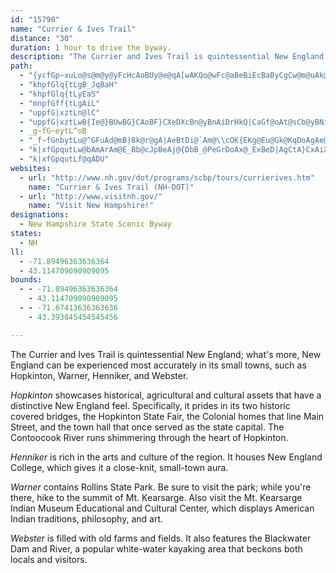 ```yaml
---
id: "15790"
name: "Currier & Ives Trail"
distance: "30"
duration: 1 hour to drive the byway.
description: "The Currier and Ives Trail is quintessential New England. Experience the byway's small towns, specifically Hopkinton, Warner, Henniker, and Webster."
path:
  - "{ycfGp~xuLo@s@m@y@yFcHcAoBUy@e@qA[wAKQo@wFc@aBeBiEcBaByCgCw@m@uAk@uAYeCGmB?aBGqG?sBQcF{@yAu@uJcIuFqFqFqF_CuCwBcCeAy@mBiAoAi@}AUwDYoHg@uUuA}D_@qFy@uBg@uBw@cD}AkCyBaF}FwBoC[g@_C_FwMkX{N{ZgCmDeBoBcB{AkCaBWKsCcBwL{GgDsByNmIiSaL_K_GoHmE{CeBwA{@{HaEw@g@oAgAqD}DcCcDuEoG{FkIwQiWiEiGaD}GkHoLga@kr@}GyNw@uAM_@qGwMcAuCYyACOY}DOmEsBwb@AmCByCRkCVaCz@iDz@yCf@uAvAiD|JcUrAiC`AgCv@_CbA}Dz@eFT_B\\kFJuBAyFGkCOiGM}BIiEAgERqHnAwM~@iGfIsh@hA_Hp@{F\\iFdCgj@VkE~@}Qp@mIvAcMTmCnCuT`AqNRqCTiFVyEVmFDQXcGR_Gv@oLFyBOcHS{D"
  - "khpfGlq{tLgB_JqBaH"
  - "khpfGlq{tLyEaS"
  - "mnpfGff{tLgAiL"
  - "uppfG|xztLn@lC"
  - "uppfG|xztLwB{Ie@}BUwBG}CAoBF}CXeDXcBn@yBnAiDrHkQ|CaGf@oAt@sCb@yBNiBRcDDqCQcGUiDmBcO}AyM}A_M}AaLy@{GkBwPKsDBgDF{BXeDd@{D~FkUpCkLn@_EVkCBwBO}E_@wDo@{CEiBKaB@qGIgAGg@Qe@[Sg@Sa@SKGs@OgCaASO_@k@KGqByBWU]]QE{Am@eEwAkAg@qCaBoAgAu@y@Y[}@s@EK{F{G}NqPkFsF_BwAoEiCk@k@aAgB}AaE_@yAUwBDi@h@wDdAqIkBtBmFnEiLhKsBdAaBpAaExDoMdM}MtKkHjFyGfEkCjBm@j@wAhB{@|AaBbFu@zAa@v@aAbAqA`AyE|CiH|EmPhL{ClBcGlDIBiG`EqBjBgBjB_@XuA~AkAdDM\\uB~KqCtOgChOITe@zEGjA[~Ee@tDeCzP"
  - _g~fG~eytL^oB
  - "_f~fGnbytLu@^GFuAd@mB|Bk@r@gA|AeBtDi@`Am@\\cOK{EKg@Eu@Gk@KqDoAgAe@oBgAmCeBi@a@iC{BeEsCq@o@}BmDuAuAcBsAyDyBcCy@gAOc@OOKeAe@iA}@uDaEq@uA{A}DcAaBoB_AuA[iAAkAMgD{@s@SgLnLsAl@{FdB}AT}@GcRyDwBUMByAKyACeDNsAkGqBcK[}@kFsUeCkKsByFmCeGkCiGaEqIc@m@a@s@q@g@y@Wc@E_@`@uAtBqDbFcBfBm@\\_APoBLiB?qDi@aGiAaHeAoCk@k@C_Gp@iFZuBV}Cz@sDd@gThKoIbFiCbBcCxA}FdCyGnCiAVuEr@gKpAcCHiK[}@D{@TcIhDwChAoARqBd@gAFiDSwASqI}CyMwEaAu@qHwLy@{@m@Uk@Ig@CUHSLQRwApBYZmGvDaKzFoQvKqI`FiTzLy]nSuK`G}BtAoBxAuBnBkHtIaCrDuCjFaEfJmEzKsC~Fw@jA}AnBw@j@wBdAqA`@yAPmACcIk@qKy@gAB}@TcFxAw@XiEhAoAF_K}A{@IaMwDwAg@]gAu@sCsAiGa@wAqCaI}AaEw@}B_AeE_Js[mAwEWm@sBuHgIa[kH}WCQ}CoLqDsM{CiMeByGaIsXK[Ga@Sg@gEaOaEeM_BmGa@{Aq@mB}@mBgB}BgAgAoC}AcAaAy@gAoAqAeAy@uFgCcAs@}FoDaD_C{@aAMUMQ"
  - "k|xfGpqutLw@bAmArAm@E_Bb@cJpBeAj@{DbB_@PeGrDoAx@_ExBeD|AgCtA}CxAiXnLoKhFeGpDgNrH_K~Fs@`@gG`DiG|CoAt@uApAiGdJ_BpCo@`BIX"
  - "k|xfGpqutLf@qADU"
websites:
  - url: "http://www.nh.gov/dot/programs/scbp/tours/currierives.htm"
    name: "Currier & Ives Trail (NH-DOT)"
  - url: "http://www.visitnh.gov/"
    name: "Visit New Hampshire!"
designations:
  - New Hampshire State Scenic Byway
states:
  - NH
ll:
  - -71.89496363636364
  - 43.114709090909095
bounds:
  - - -71.89496363636364
    - 43.114709090909095
  - - -71.67413636363636
    - 43.393845454545456

---
```


The Currier and Ives Trail is quintessential New England; what's more, New England can be experienced most accurately in its small towns, such as Hopkinton, Warner, Henniker, and Webster.

_Hopkinton_ showcases historical, agricultural and cultural assets that have a distinctive New England feel. Specifically, it prides in its two historic covered bridges, the Hopkinton State Fair, the Colonial homes that line Main Street, and the town hall that once served as the state capital. The Contoocook River runs shimmering through the heart of Hopkinton.

_Henniker_ is rich in the arts and culture of the region. It houses New England College, which gives it a close-knit, small-town aura.

_Warner_ contains Rollins State Park. Be sure to visit the park; while you're there, hike to the summit of Mt. Kearsarge. Also visit the Mt. Kearsarge Indian Museum Educational and Cultural Center, which displays American Indian traditions, philosophy, and art.

_Webster_ is filled with old farms and fields. It also features the Blackwater Dam and River, a popular white-water kayaking area that beckons both locals and visitors.
